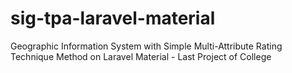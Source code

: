 # sig-tpa-laravel-material
Geographic Information System with Simple Multi-Attribute Rating Technique Method on Laravel Material - Last Project of College
